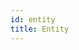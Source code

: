 ```yaml
---
id: entity
title: Entity
---
```


<!--
By now you should have enough some experience with `Entity`.
If not, refer to the "A Quick Look at Entity" section in the `Lenses` chapter.
Thus we can say the following about `Entity`.

<div class="callout callout-info">

An `Entity` is a simple structure that contains and manages two importnat things:

- A `Position[A]` within the current search space of the problem
- A "state" that contains all addition data required by the `Entity`
  which is not managed by the `Position[A]`.

</div>

An `Enity` is used to represent a singular *thing* exploring the search space.
This *thing* changes from algorithm to algorithm.
[Gary][Link-Gary] gives a clear explanation in the following segment as to why CILib uses `Entity`.

<div class="callout callout-danger">

Within swarm intelligence, evolutionary computation and other, similar
algorithms, there is always a metaphor that the algorithm is based on.
Using this metaphor, the participants within the algorithm are also
appropriately named. For example, within a Particle Swarm Optimization (PSO),
the participants are referred to as Particles, with Individuals being
used in both Differential Evolution (DE) and Genetic Algorithms (GA).
Many other examples can easily be identified in available literature.

It is not practical to have several representations for a similar
concept used within these algorithms. Based on experimentation within CIlib,
a common structure was identified that could be used to represent the
participants for these metaphor-based population based algorithms. We
refer, collectively, to these algorithm participants as `Entity` instances.

</div>

## Exploring The Entity Class

`Entity` has the following constructor:

- `Entity[S,A](state: S, pos: Position[A])`

Where...

- `S` is the type of the state that the `Entity` maintains.
- `A` is the type of the dimension element within a `Position[A]`.

### state

A we discussed before, the state of an `Entity` can be anything.
The result of this that there aren't any predefined functions to extract the state information from the `Entity`.
We just learnt about `Optics` in the last chapter.
Luckily CILib does have predefined `Optics` for where `S` is of type `Mem`.
However, if were to choose your own custom type for the state parameter, you can (and it's recommend) define your own `Optics` for the type.

### Individual

Now `Entity` is great for PSO algorithms because it is able to hold a state.
For genetic algorithms, however, you do not need a state.
Thus we could pass a `Unit` for the state to create an individual.

```scala mdoc:invisible
import cilib._
```
```scala mdoc:silent
val interval = Interval(-5.12,5.12)^3
val individual = Position.createPosition(interval).map(p => Entity((), p))
```

This is actually a type within the `GA` package called `Individual`.
We will look at it more when we get to the second part of the book.

## Entity Companion Object

By now we understand what is `Entity`.
And the companion object offers us a few methods.

```scala
implicit def entityEqual[S,A:scalaz.Equal]: scalaz.Equal[Entity[S,A]]

implicit def entityFitness[S,A]: Fitness[Entity[S,*],A]
```

### entityEqual

This `implicit` will determine if two `Entities` are equal.
This is useful for example in a DE where you would avoid selecting duplicate `Entities` when producing a trial vector.

### entityFitness

Used in places where retrieving the fitness of an `Entity`.
For example, in a tournament selection.


## Summary

We explored every aspect of `Entity`.
And to reiterate

<div class="callout callout-info">

An `Entity` is a simple structure that contains and manages two important things:

- A `Position[A]` within the current search space of the problem
- A "state" that contains all addition data required by the `Entity`
  which is not managed by the `Position[A]`.

</div>

Wait a sec! We were introduced to two things we had not seen before.
That being

- `Step`
- `Environment`

Now, if you are asking "What are those?"
Fear not as we find out in the next chapter of "A Guide to CILib"!
-->
